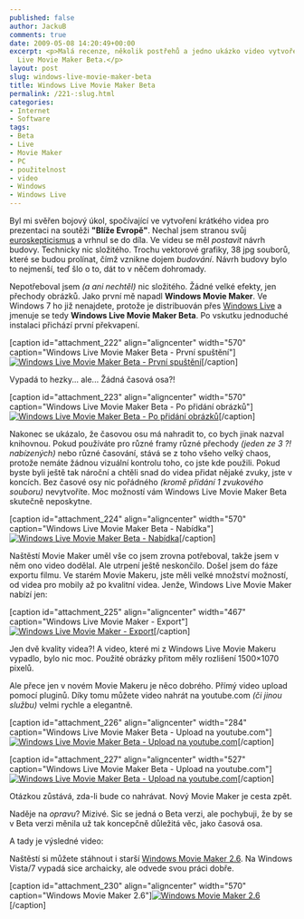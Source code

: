 ```yaml
---
published: false
author: JackuB
comments: true
date: 2009-05-08 14:20:49+00:00
excerpt: <p>Malá recenze, několik postřehů a jedno ukázko video vytvořené Windows
  Live Movie Maker Beta.</p>
layout: post
slug: windows-live-movie-maker-beta
title: Windows Live Movie Maker Beta
permalink: /221-:slug.html
categories:
- Internet
- Software
tags:
- Beta
- Live
- Movie Maker
- PC
- použitelnost
- video
- Windows
- Windows Live
---
```


Byl mi svěřen bojový úkol, spočívající ve vytvoření krátkého videa pro prezentaci na soutěži **"Blíže Evropě"**. Nechal jsem stranou svůj [euroskepticismus](http://cs.wikipedia.org/wiki/Euroskepticismus) a vrhnul se do díla. Ve videu se měl _postavit_ návrh budovy. Technicky nic složitého. Trochu vektorové grafiky, 38 jpg souborů, které se budou prolínat, čímž vznikne dojem _budování_. Návrh budovy bylo to nejmenší, teď šlo o to, dát to v něčem dohromady.





Nepotřeboval jsem _(a ani nechtěl)_ nic složitého. Žádné velké efekty, jen přechody obrázků. Jako první mě napadl **Windows Movie Maker**. Ve Windows 7 ho již nenajdete, protože je distribuován přes [Windows Live](http://home.live.com/) a jmenuje se tedy **Windows Live Movie Maker Beta**. Po vskutku jednoduché instalaci přichází první překvapení.



[caption id="attachment_222" align="aligncenter" width="570" caption="Windows Live Movie Maker Beta - První spuštění"][![Windows Live Movie Maker Beta - První spuštění](http://jedenbod.cz/wp-content/uploads/2009/05/movie-maker-live-beta-570x437.png)](http://jedenbod.cz/wp-content/uploads/2009/05/movie-maker-live-beta.png)[/caption]



Vypadá to hezky... ale... Žádná časová osa?!



[caption id="attachment_223" align="aligncenter" width="570" caption="Windows Live Movie Maker Beta - Po přidání obrázků"][![Windows Live Movie Maker Beta - Po přidání obrázků](http://jedenbod.cz/wp-content/uploads/2009/05/movie-maker-live-beta-2-570x437.png)](http://jedenbod.cz/wp-content/uploads/2009/05/movie-maker-live-beta-2.png)[/caption]



Nakonec se ukázalo, že časovou osu má nahradit to, co bych jinak nazval knihovnou. Pokud používáte pro různé framy různé přechody _(jeden ze 3 ?! nabízených)_ nebo různé časování, stává se z toho všeho velký chaos, protože nemáte žádnou vizuální kontrolu toho, co jste kde použili. Pokud byste byli ještě tak nároční a chtěli snad do videa přidat nějaké zvuky, jste v koncích. Bez časové osy nic pořádného _(kromě přidání 1 zvukového souboru)_ nevytvoříte. Moc možností vám Windows Live Movie Maker Beta skutečně neposkytne.



[caption id="attachment_224" align="aligncenter" width="570" caption="Windows Live Movie Maker Beta - Nabídka"][![Windows Live Movie Maker Beta - Nabídka](http://jedenbod.cz/wp-content/uploads/2009/05/listy-570x306.jpg)](http://jedenbod.cz/wp-content/uploads/2009/05/listy.jpg)[/caption]



Naštěstí Movie Maker uměl vše co jsem zrovna potřeboval, takže jsem v něm ono video dodělal. Ale utrpení ještě neskončilo. Došel jsem do fáze exportu filmu. Ve starém Movie Makeru, jste měli velké množství možností, od videa pro mobily až po kvalitní videa. Jenže, Windows Live Movie Maker nabízí jen:



[caption id="attachment_225" align="aligncenter" width="467" caption="Windows Live Movie Maker - Export"][![Windows Live Movie Maker - Export](http://jedenbod.cz/wp-content/uploads/2009/05/vytvorit.png)](http://jedenbod.cz/wp-content/uploads/2009/05/vytvorit.png)[/caption]



Jen dvě kvality videa?! A video, které mi z Windows Live Movie Makeru vypadlo, bylo nic moc. Použité obrázky přitom měly rozlišení 1500×1070 pixelů.





Ale přece jen v novém Movie Makeru je něco dobrého. Přímý video upload pomocí pluginů. Díky tomu můžete video nahrát na youtube.com _(či jinou službu)_ velmi rychle a elegantně.



[caption id="attachment_226" align="aligncenter" width="284" caption="Windows Live Movie Maker Beta - Upload na youtube.com"][![Windows Live Movie Maker Beta - Upload na youtube.com](http://jedenbod.cz/wp-content/uploads/2009/05/upload-na-youtube.png)](http://jedenbod.cz/wp-content/uploads/2009/05/upload-na-youtube.png)[/caption]

[caption id="attachment_227" align="aligncenter" width="527" caption="Windows Live Movie Maker Beta - Upload na youtube.com"][![Windows Live Movie Maker Beta - Upload na youtube.com](http://jedenbod.cz/wp-content/uploads/2009/05/youtube-upload.png)](http://jedenbod.cz/wp-content/uploads/2009/05/youtube-upload.png)[/caption]



Otázkou zůstává, zda-li bude co nahrávat. Nový Movie Maker je cesta zpět.

Naděje na _opravu_? Mizivé. Sic se jedná o Beta verzi, ale pochybuji, že by se v Beta verzi měnila už tak koncepčně důležitá věc, jako časová osa.

A tady je výsledné video:







Naštěstí si můžete stáhnout i starší [Windows Movie Maker 2.6](http://www.microsoft.com/downloads/details.aspx?FamilyID=d6ba5972-328e-4df7-8f9d-068fc0f80cfc&displaylang=en). Na Windows Vista/7 vypadá sice archaicky, ale odvede svou práci dobře.



[caption id="attachment_230" align="aligncenter" width="570" caption="Windows Movie Maker 2.6"][![Windows Movie Maker 2.6](http://jedenbod.cz/wp-content/uploads/2009/05/movie-maker-26-570x431.png)](http://jedenbod.cz/wp-content/uploads/2009/05/movie-maker-26.png)[/caption]
